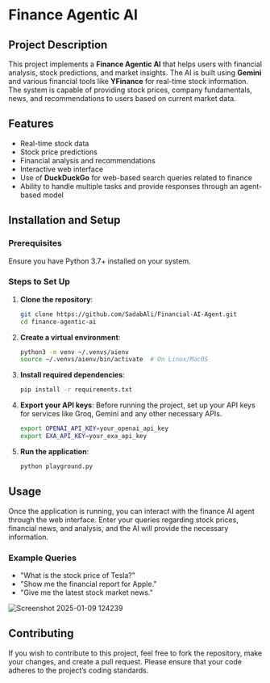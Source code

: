 # Finance Agentic AI

## Project Description
This project implements a **Finance Agentic AI** that helps users with financial analysis, stock predictions, and market insights. The AI is built using **Gemini** and various financial tools like **YFinance** for real-time stock information. The system is capable of providing stock prices, company fundamentals, news, and recommendations to users based on current market data.

## Features
- Real-time stock data
- Stock price predictions
- Financial analysis and recommendations
- Interactive web interface
- Use of **DuckDuckGo** for web-based search queries related to finance
- Ability to handle multiple tasks and provide responses through an agent-based model

## Installation and Setup

### Prerequisites
Ensure you have Python 3.7+ installed on your system.

### Steps to Set Up

1. **Clone the repository**:
    ```bash
    git clone https://github.com/SadabAli/Financial-AI-Agent.git
    cd finance-agentic-ai
    ```

2. **Create a virtual environment**:
    ```bash
    python3 -m venv ~/.venvs/aienv
    source ~/.venvs/aienv/bin/activate  # On Linux/MacOS
    ```

3. **Install required dependencies**:
    ```bash
    pip install -r requirements.txt
    ```

4. **Export your API keys**:
    Before running the project, set up your API keys for services like Groq, Gemini and any other necessary APIs.
    ```bash
    export OPENAI_API_KEY=your_openai_api_key
    export EXA_API_KEY=your_exa_api_key
    ```

5. **Run the application**:
    ```bash
    python playground.py
    ```

## Usage
Once the application is running, you can interact with the finance AI agent through the web interface. Enter your queries regarding stock prices, financial news, and analysis, and the AI will provide the necessary information.

### Example Queries
- "What is the stock price of Tesla?"
- "Show me the financial report for Apple."
- "Give me the latest stock market news."

![Screenshot 2025-01-09 124239](https://github.com/user-attachments/assets/5be7a646-0d1b-477f-a996-a38fc0531abe)


## Contributing
If you wish to contribute to this project, feel free to fork the repository, make your changes, and create a pull request. Please ensure that your code adheres to the project’s coding standards.


